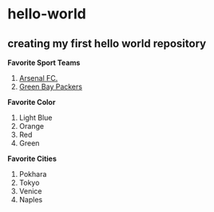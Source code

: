 # hello-world
## creating my first hello world repository

**Favorite Sport Teams**
1. [Arsenal FC.](https://en.wikipedia.org/wiki/Arsenal_F.C.)
2. [Green Bay Packers](https://en.wikipedia.org/wiki/Green_Bay_Packers)

**Favorite Color**
1. Light Blue
2. Orange
3. Red
4. Green

**Favorite Cities**
1. Pokhara
2. Tokyo
3. Venice
4. Naples
